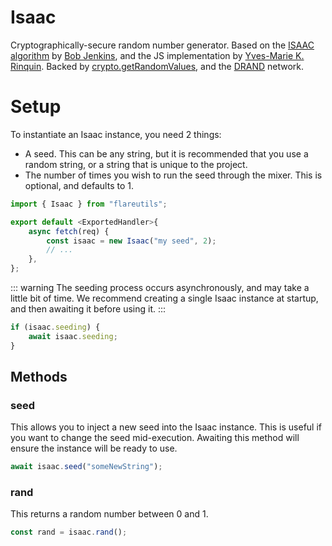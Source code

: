 # Isaac

Cryptographically-secure random number generator. Based on the [ISAAC algorithm](http://burtleburtle.net/bob/rand/isaac.html) by [Bob Jenkins](http://burtleburtle.net/bob/), and the JS implementation by [Yves-Marie K. Rinquin](https://github.com/rubycon). Backed by [crypto.getRandomValues](https://developer.mozilla.org/en-US/docs/Web/API/Crypto/getRandomValues), and the [DRAND](https://drand.love) network.

# Setup

To instantiate an Isaac instance, you need 2 things:

- A seed. This can be any string, but it is recommended that you use a random string, or a string that is unique to the project.
- The number of times you wish to run the seed through the mixer. This is optional, and defaults to 1.

```ts
import { Isaac } from "flareutils";

export default <ExportedHandler>{
	async fetch(req) {
		const isaac = new Isaac("my seed", 2);
		// ...
	},
};
```

::: warning
The seeding process occurs asynchronously, and may take a little bit of time. We recommend creating a single Isaac instance at startup, and then awaiting it before using it.
:::

```ts
if (isaac.seeding) {
	await isaac.seeding;
}
```

## Methods

### seed

This allows you to inject a new seed into the Isaac instance. This is useful if you want to change the seed mid-execution. Awaiting this method will ensure the instance will be ready to use.

```ts
await isaac.seed("someNewString");
```

### rand

This returns a random number between 0 and 1.

```ts
const rand = isaac.rand();
```
